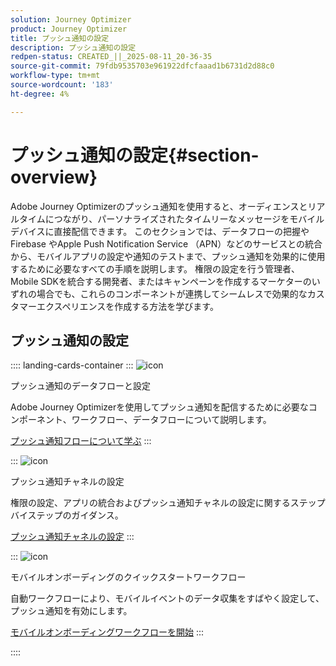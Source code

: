 ```yaml
---
solution: Journey Optimizer
product: Journey Optimizer
title: プッシュ通知の設定
description: プッシュ通知の設定
redpen-status: CREATED_||_2025-08-11_20-36-35
source-git-commit: 79fdb9535703e961922dfcfaaad1b6731d2d88c0
workflow-type: tm+mt
source-wordcount: '183'
ht-degree: 4%

---
```



# プッシュ通知の設定{#section-overview}

Adobe Journey Optimizerのプッシュ通知を使用すると、オーディエンスとリアルタイムにつながり、パーソナライズされたタイムリーなメッセージをモバイルデバイスに直接配信できます。 このセクションでは、データフローの把握や Firebase やApple Push Notification Service （APN）などのサービスとの統合から、モバイルアプリの設定や通知のテストまで、プッシュ通知を効果的に使用するために必要なすべての手順を説明します。 権限の設定を行う管理者、Mobile SDKを統合する開発者、またはキャンペーンを作成するマーケターのいずれの場合でも、これらのコンポーネントが連携してシームレスで効果的なカスタマーエクスペリエンスを作成する方法を学びます。

## プッシュ通知の設定

:::: landing-cards-container
:::
![icon](https://cdn.experienceleague.adobe.com/icons/puzzle-piece.svg?lang=ja)

プッシュ通知のデータフローと設定

Adobe Journey Optimizerを使用してプッシュ通知を配信するために必要なコンポーネント、ワークフロー、データフローについて説明します。

[プッシュ通知フローについて学ぶ](../using/push/push-gs.md)
:::

:::
![icon](https://cdn.experienceleague.adobe.com/icons/gear.svg?lang=ja)

プッシュ通知チャネルの設定

権限の設定、アプリの統合およびプッシュ通知チャネルの設定に関するステップバイステップのガイダンス。

[プッシュ通知チャネルの設定](../using/push/push-configuration.md)
:::

:::
![icon](https://cdn.experienceleague.adobe.com/icons/circle-play.svg?lang=ja)

モバイルオンボーディングのクイックスタートワークフロー

自動ワークフローにより、モバイルイベントのデータ収集をすばやく設定して、プッシュ通知を有効にします。

[モバイルオンボーディングワークフローを開始](../using/push/mobile-onboarding-wf.md)
:::

::::
